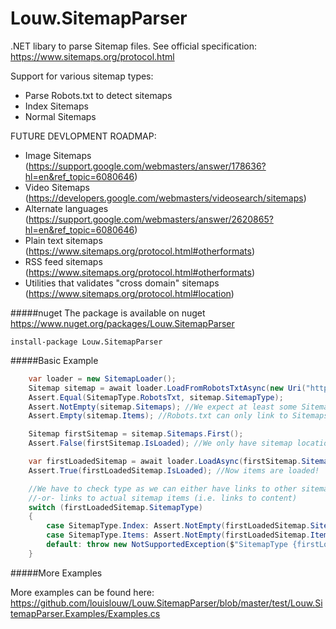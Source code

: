 # Louw.SitemapParser
.NET libary to parse Sitemap files.
See official specification: https://www.sitemaps.org/protocol.html

Support for various sitemap types:
* Parse Robots.txt to detect sitemaps
* Index Sitemaps
* Normal Sitemaps

FUTURE DEVLOPMENT ROADMAP:
* Image Sitemaps (https://support.google.com/webmasters/answer/178636?hl=en&ref_topic=6080646)
* Video Sitemaps (https://developers.google.com/webmasters/videosearch/sitemaps)
* Alternate languages (https://support.google.com/webmasters/answer/2620865?hl=en&ref_topic=6080646)
* Plain text sitemaps (https://www.sitemaps.org/protocol.html#otherformats)
* RSS feed sitemaps (https://www.sitemaps.org/protocol.html#otherformats)
* Utilities that validates "cross domain" sitemaps (https://www.sitemaps.org/protocol.html#location)

#####nuget
The package is available on nuget
https://www.nuget.org/packages/Louw.SitemapParser

```
install-package Louw.SitemapParser
```


#####Basic Example
```cs
	var loader = new SitemapLoader();
    Sitemap sitemap = await loader.LoadFromRobotsTxtAsync(new Uri("https://www.google.com"));
    Assert.Equal(SitemapType.RobotsTxt, sitemap.SitemapType);
    Assert.NotEmpty(sitemap.Sitemaps); //We expect at least some Sitemaps to be in list
    Assert.Empty(sitemap.Items); //Robots.txt can only link to Sitemaps  (Not content items)

    Sitemap firstSitemap = sitemap.Sitemaps.First();
    Assert.False(firstSitemap.IsLoaded); //We only have sitemap location. Contents not yet loaded nor parsed

    var firstLoadedSitemap = await loader.LoadAsync(firstSitemap.SitemapLocation);
    Assert.True(firstLoadedSitemap.IsLoaded); //Now items are loaded!

    //We have to check type as we can either have links to other sitemaps (i.e. index sitemaps) 
    //-or- links to actual sitemap items (i.e. links to content)
    switch (firstLoadedSitemap.SitemapType)
    {
        case SitemapType.Index: Assert.NotEmpty(firstLoadedSitemap.Sitemaps); break;
        case SitemapType.Items: Assert.NotEmpty(firstLoadedSitemap.Items); break;
        default: throw new NotSupportedException($"SitemapType {firstLoadedSitemap.SitemapType} not expected here");
    }
```

#####More Examples

More examples can be found here:
https://github.com/louislouw/Louw.SitemapParser/blob/master/test/Louw.SitemapParser.Examples/Examples.cs

